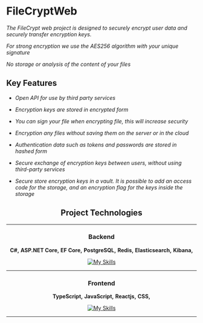 # FileCryptWeb

*The FileCrypt web project is designed to securely encrypt user data and securely transfer encryption keys.*

*For strong encryption we use the AES256 algorithm with your unique signature*

*No storage or analysis of the content of your files*

## Key Features

* *Open API for use by third party services*

* *Encryption keys are stored in encrypted form*

* *You can sign your file when encrypting file, this will increase security*

* *Encryption any files without saving them on the server or in the cloud*

* *Authentication data such as tokens and passwords are stored in hashed form*

* *Secure exchange of encryption keys between users, without using third-party services*

* *Secure store encryption keys in a vault. It is possible to add an access code for the storage, and an encryption flag for the keys inside the storage*

 
<div align="center">

## Project Technologies

---
### Backend
**C#,**
**ASP.NET Core,**
**EF Core,**
**PostgreSQL,**
**Redis,**
**Elasticsearch,**
**Kibana,**

[![My Skills](https://skillicons.dev/icons?i=cs,docker,dotnet,redis,elasticsearch,postgres&perline=3)](https://skillicons.dev)

---
### Frontend
**TypeScript,**
**JavaScript,**
**Reactjs,**
**CSS,**

[![My Skills](https://skillicons.dev/icons?i=js,react,ts,html,vite,css&perline=3)](https://skillicons.dev)

---

</div>

